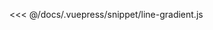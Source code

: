 <ClientOnly>
  <code-view name="line-gradient" :is-code-view="false"/>
</ClientOnly>

<<< @/docs/.vuepress/snippet/line-gradient.js
